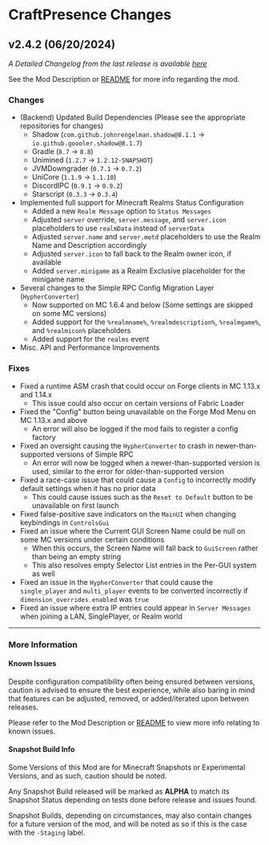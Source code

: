 # CraftPresence Changes

## v2.4.2 (06/20/2024)

_A Detailed Changelog from the last release is
available [here](https://gitlab.com/CDAGaming/CraftPresence/-/compare/release%2Fv2.4.0...release%2Fv2.4.2)_

See the Mod Description or [README](https://gitlab.com/CDAGaming/CraftPresence) for more info regarding the mod.

### Changes

* (Backend) Updated Build Dependencies (Please see the appropriate repositories for changes)
    * Shadow (`com.github.johnrengelman.shadow@8.1.1` -> `io.github.goooler.shadow@8.1.7`)
    * Gradle (`8.7` -> `8.8`)
    * Unimined (`1.2.7` -> `1.2.12-SNAPSHOT`)
    * JVMDowngrader (`0.7.1` -> `0.7.2`)
    * UniCore (`1.1.9` -> `1.1.10`)
    * DiscordIPC (`0.9.1` -> `0.9.2`)
    * Starscript (`0.3.3` -> `0.3.4`)
* Implemented full support for Minecraft Realms Status Configuration
    * Added a new `Realm Message` option to `Status Messages`
    * Adjusted `server` override, `server.message`, and `server.icon` placeholders to use `realmData` instead
      of `serverData`
    * Adjusted `server.name` and `server.motd` placeholders to use the Realm Name and Description accordingly
    * Adjusted `server.icon` to fall back to the Realm owner icon, if available
    * Added `server.minigame` as a Realm Exclusive placeholder for the minigame name
* Several changes to the Simple RPC Config Migration Layer (`HypherConverter`)
    * Now supported on MC 1.6.4 and below (Some settings are skipped on some MC versions)
    * Added support for the `%realmname%`, `%realmdescription%`, `%realmgame%`, and `%realmicon%` placeholders
    * Added support for the `realms` event
* Misc. API and Performance Improvements

### Fixes

* Fixed a runtime ASM crash that could occur on Forge clients in MC 1.13.x and 1.14.x
    * This issue could also occur on certain versions of Fabric Loader
* Fixed the "Config" button being unavailable on the Forge Mod Menu on MC 1.13.x and above
    * An error will also be logged if the mod fails to register a config factory
* Fixed an oversight causing the `HypherConverter` to crash in newer-than-supported versions of Simple RPC
    * An error will now be logged when a newer-than-supported version is used, similar to the error for
      older-than-supported version
* Fixed a race-case issue that could cause a `Config` to incorrectly modify default settings when it has no prior data
    * This could cause issues such as the `Reset to Default` button to be unavailable on first launch
* Fixed false-positive save indicators on the `MainUI` when changing keybindings in `ControlsGui`
* Fixed an issue where the Current GUI Screen Name could be null on some MC versions under certain conditions
    * When this occurs, the Screen Name will fall back to `GuiScreen` rather than being an empty string
    * This also resolves empty Selector List entries in the Per-GUI system as well
* Fixed an issue in the `HypherConverter` that could cause the `single_player` and `multi_player` events to be converted
  incorrectly if `dimension_overrides.enabled` was `true`
* Fixed an issue where extra IP entries could appear in `Server Messages` when joining a LAN, SinglePlayer, or Realm
  world

___

### More Information

#### Known Issues

Despite configuration compatibility often being ensured between versions,
caution is advised to ensure the best experience, while also baring in mind that features can be adjusted, removed, or
added/iterated upon between releases.

Please refer to the Mod Description or [README](https://gitlab.com/CDAGaming/CraftPresence) to view more info relating
to known issues.

#### Snapshot Build Info

Some Versions of this Mod are for Minecraft Snapshots or Experimental Versions, and as such, caution should be noted.

Any Snapshot Build released will be marked as **ALPHA** to match its Snapshot Status depending on tests done before
release
and issues found.

Snapshot Builds, depending on circumstances, may also contain changes for a future version of the mod, and will be noted
as so if this is the case with the `-Staging` label.
